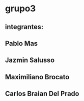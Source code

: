 # grupo3
## integrantes:
## Pablo Mas
## Jazmin Salusso
## Maximiliano Brocato
## Carlos Braian Del Prado